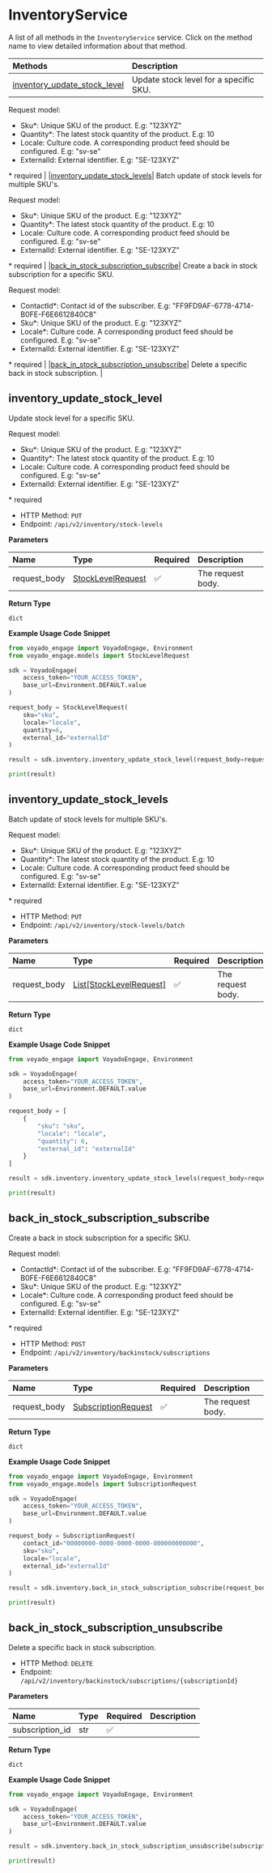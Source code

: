 # InventoryService

A list of all methods in the `InventoryService` service. Click on the method name to view detailed information about that method.

| Methods                                                       | Description                            |
| :------------------------------------------------------------ | :------------------------------------- |
| [inventory_update_stock_level](#inventory_update_stock_level) | Update stock level for a specific SKU. |

Request model:

- Sku\*: Unique SKU of the product. E.g: "123XYZ"
- Quantity\*: The latest stock quantity of the product. E.g: 10
- Locale: Culture code. A corresponding product feed should be configured. E.g: "sv-se"
- ExternalId: External identifier. E.g: "SE-123XYZ"

\* required |
|[inventory_update_stock_levels](#inventory_update_stock_levels)| Batch update of stock levels for multiple SKU's.

Request model:

- Sku\*: Unique SKU of the product. E.g: "123XYZ"
- Quantity\*: The latest stock quantity of the product. E.g: 10
- Locale: Culture code. A corresponding product feed should be configured. E.g: "sv-se"
- ExternalId: External identifier. E.g: "SE-123XYZ"

\* required |
|[back_in_stock_subscription_subscribe](#back_in_stock_subscription_subscribe)| Create a back in stock subscription for a specific SKU.

Request model:

- ContactId\*: Contact id of the subscriber. E.g: "FF9FD9AF-6778-4714-B0FE-F6E6612840C8"
- Sku\*: Unique SKU of the product. E.g: "123XYZ"
- Locale\*: Culture code. A corresponding product feed should be configured. E.g: "sv-se"
- ExternalId: External identifier. E.g: "SE-123XYZ"

\* required |
|[back_in_stock_subscription_unsubscribe](#back_in_stock_subscription_unsubscribe)| Delete a specific back in stock subscription. |

## inventory_update_stock_level

Update stock level for a specific SKU.

Request model:

- Sku\*: Unique SKU of the product. E.g: "123XYZ"
- Quantity\*: The latest stock quantity of the product. E.g: 10
- Locale: Culture code. A corresponding product feed should be configured. E.g: "sv-se"
- ExternalId: External identifier. E.g: "SE-123XYZ"

\* required

- HTTP Method: `PUT`
- Endpoint: `/api/v2/inventory/stock-levels`

**Parameters**

| Name         | Type                                                | Required | Description       |
| :----------- | :-------------------------------------------------- | :------- | :---------------- |
| request_body | [StockLevelRequest](../models/StockLevelRequest.md) | ✅       | The request body. |

**Return Type**

`dict`

**Example Usage Code Snippet**

```python
from voyado_engage import VoyadoEngage, Environment
from voyado_engage.models import StockLevelRequest

sdk = VoyadoEngage(
    access_token="YOUR_ACCESS_TOKEN",
    base_url=Environment.DEFAULT.value
)

request_body = StockLevelRequest(
    sku="sku",
    locale="locale",
    quantity=6,
    external_id="externalId"
)

result = sdk.inventory.inventory_update_stock_level(request_body=request_body)

print(result)
```

## inventory_update_stock_levels

Batch update of stock levels for multiple SKU's.

Request model:

- Sku\*: Unique SKU of the product. E.g: "123XYZ"
- Quantity\*: The latest stock quantity of the product. E.g: 10
- Locale: Culture code. A corresponding product feed should be configured. E.g: "sv-se"
- ExternalId: External identifier. E.g: "SE-123XYZ"

\* required

- HTTP Method: `PUT`
- Endpoint: `/api/v2/inventory/stock-levels/batch`

**Parameters**

| Name         | Type                                                      | Required | Description       |
| :----------- | :-------------------------------------------------------- | :------- | :---------------- |
| request_body | [List[StockLevelRequest]](../models/StockLevelRequest.md) | ✅       | The request body. |

**Return Type**

`dict`

**Example Usage Code Snippet**

```python
from voyado_engage import VoyadoEngage, Environment

sdk = VoyadoEngage(
    access_token="YOUR_ACCESS_TOKEN",
    base_url=Environment.DEFAULT.value
)

request_body = [
    {
        "sku": "sku",
        "locale": "locale",
        "quantity": 6,
        "external_id": "externalId"
    }
]

result = sdk.inventory.inventory_update_stock_levels(request_body=request_body)

print(result)
```

## back_in_stock_subscription_subscribe

Create a back in stock subscription for a specific SKU.

Request model:

- ContactId\*: Contact id of the subscriber. E.g: "FF9FD9AF-6778-4714-B0FE-F6E6612840C8"
- Sku\*: Unique SKU of the product. E.g: "123XYZ"
- Locale\*: Culture code. A corresponding product feed should be configured. E.g: "sv-se"
- ExternalId: External identifier. E.g: "SE-123XYZ"

\* required

- HTTP Method: `POST`
- Endpoint: `/api/v2/inventory/backinstock/subscriptions`

**Parameters**

| Name         | Type                                                    | Required | Description       |
| :----------- | :------------------------------------------------------ | :------- | :---------------- |
| request_body | [SubscriptionRequest](../models/SubscriptionRequest.md) | ✅       | The request body. |

**Return Type**

`dict`

**Example Usage Code Snippet**

```python
from voyado_engage import VoyadoEngage, Environment
from voyado_engage.models import SubscriptionRequest

sdk = VoyadoEngage(
    access_token="YOUR_ACCESS_TOKEN",
    base_url=Environment.DEFAULT.value
)

request_body = SubscriptionRequest(
    contact_id="00000000-0000-0000-0000-000000000000",
    sku="sku",
    locale="locale",
    external_id="externalId"
)

result = sdk.inventory.back_in_stock_subscription_subscribe(request_body=request_body)

print(result)
```

## back_in_stock_subscription_unsubscribe

Delete a specific back in stock subscription.

- HTTP Method: `DELETE`
- Endpoint: `/api/v2/inventory/backinstock/subscriptions/{subscriptionId}`

**Parameters**

| Name            | Type | Required | Description |
| :-------------- | :--- | :------- | :---------- |
| subscription_id | str  | ✅       |             |

**Return Type**

`dict`

**Example Usage Code Snippet**

```python
from voyado_engage import VoyadoEngage, Environment

sdk = VoyadoEngage(
    access_token="YOUR_ACCESS_TOKEN",
    base_url=Environment.DEFAULT.value
)

result = sdk.inventory.back_in_stock_subscription_unsubscribe(subscription_id="subscriptionId")

print(result)
```

<!-- This file was generated by liblab | https://liblab.com/ -->
